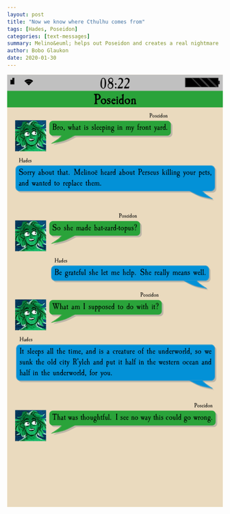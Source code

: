 ```yaml
---
layout: post
title: "Now we know where Cthulhu comes from"
tags: [Hades, Poseidon]
categories: [text-messages]
summary: Melino&euml; helps out Poseidon and creates a real nightmare
author: Bobo Glaukon
date: 2020-01-30
---
```


![Melinoe creates Cthulhu to help her uncle, whom she is fond of](/assets/img/cthulhu.png)

